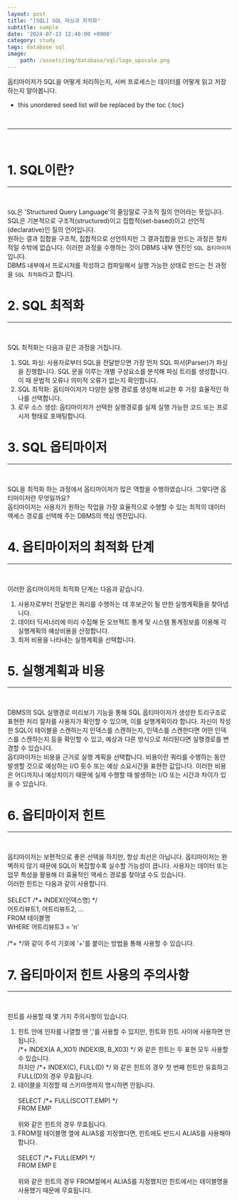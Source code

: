 ```yaml
---
layout: post
title: "[SQL] SQL 파싱과 최적화"
subtitle: sample
date: '2024-07-13 12:40:00 +0900'
category: study
tags: database sql
image:
    path: /assets/img/database/sql/logo_upscale.png
---
```


옵티마이저가 SQL을 어떻게 처리하는지, 서버 프로세스는 데이터를 어떻게 읽고 저장하는지 알아봅니다.<br>

<!--more-->

* this unordered seed list will be replaced by the toc
{:toc}
<br>



---
<br>

# 1. SQL이란?
---
<br>


`SQL`은 'Structured Query Language'의 줄임말로 구조적 질의 언어라는 뜻입니다.<br>
SQL은 기본적으로 구조적(structured)이고 집합적(set-based)이고 선언적(declarative)인 질의 언어입니다.<br>
원하는 결과 집합을 구조적, 집합적으로 선언하지만 그 결과집합을 만드는 과정은 절차적일 수밖에 없습니다. 이러한 과정을 수행하는 것이 DBMS 내부 엔진인 `SQL 옵티마이저`입니다.<br>
DBMS 내부에서 프로시저를 작성하고 컴파일해서 실행 가능한 상태로 만드는 전 과정을 `SQL 최적화`라고 합니다.<br>


# 2. SQL 최적화
---
<br>


SQL 최적화는 다음과 같은 과정을 거칩니다.<br>
1. SQL 파싱: 사용자로부터 SQL을 전달받으면 가장 먼저 SQL 파서(Parser)가 파싱을 진행합니다. SQL 문을 이루는 개별 구성요소를 분석해 파싱 트리를 생성합니다. 이 때 문법적 오류나 의미적 오류가 없는지 확인합니다.<br>
2. SQL 최적화: 옵티마이저가 다양한 실행 경로를 생성해 비교한 후 가장 효율적인 하나를 선택합니다.<br>
3. 로우 소스 생성: 옵티마이저가 선택한 실행경로를 실제 실행 가능한 코드 또는 프로시저 형태로 포매팅합니다.<br>


# 3. SQL 옵티마이저
---
<br>


SQL을 최적화 하는 과정에서 옵티마이저가 많은 역할을 수행하였습니다. 그렇다면 옵티마이저란 무엇일까요?<br>
옵티마이저는 사용자가 원하는 작업을 가장 효율적으로 수행할 수 있는 최적의 데이터 액세스 경로를 선택해 주는 DBMS의 핵심 엔진입니다.<br>



# 4. 옵티마이저의 최적화 단계
---
<br>

이러한 옵티마이저의 최적화 단계는 다음과 같습니다.<br>
1. 사용자로부터 전달받은 쿼리를 수행하는 데 후보군이 될 만한 실행계획들을 찾아냅니다.<br>
2. 데이터 딕셔너리에 미리 수집해 둔 오브젝트 통계 및 시스템 통계정보를 이용해 각 실행계획의 예상비용을 산정합니다.<br>
3. 최저 비용을 나타내는 실행계획을 선택합니다.<br>


# 5. 실행계획과 비용
---
<br>

DBMS의 SQL 실행경로 미리보기 기능을 통해 SQL 옵티마이저가 생성한 트리구조로 표현한 처리 절차를 사용자가 확인할 수 있으며, 이를 실행계획이라 합니다. 자신이 작성한 SQL이 테이블을 스캔하는지 인덱스를 스캔하는지, 인덱스를 스캔한다면 어떤 인덱스를 스캔하는지 등을 확인할 수 있고, 예상과 다른 방식으로 처리된다면 실행경로를 변경할 수 있습니다.<br>
옵티마이저는 비용을 근거로 실행 계획을 선택합니다. 비용이란 쿼리를 수행하는 동안 발생할 것으로 예상하는 I/O 횟수 또는 예상 소요시간을 표현한 값입니다. 이러한 비용은 어디까지나 예상치이기 때문에 실제 수행할 때 발생하는 I/O 또는 시간과 차이가 있을 수 있습니다.<br>

# 6. 옵티마이저 힌트
---
<br>

옵티마이저는 보편적으로 좋은 선택을 하지만, 항상 최선은 아닙니다. 옵티마이저는 완벽하지 않기 때문에 SQL이 복잡할수록 실수할 가능성이 큽니다. 사용자는 데이터 또는 업무 특성을 활용해 더 효율적인 액세스 경로를 찾아낼 수도 있습니다.<br>
이러한 힌트는 다음과 같이 사용합니다.<br><br>
SELECT /\*+ INDEX(인덱스명) \*/<br>
       어트리뷰트1, 어트리뷰트2, ...<br>
FROM   테이블명<br>
WHERE 어트리뷰트3 = 'n'<br><br>
/\*+ \*/와 같이 주석 기호에 '+'를 붙이는 방법을 통해 사용할 수 있습니다.<br>


# 7. 옵티마이저 힌트 사용의 주의사항
---
<br>


힌트를 사용할 때 몇 가지 주의사항이 있습니다.<br>
1. 힌트 안에 인자를 나열할 땐 ','를 사용할 수 있지만, 힌트와 힌트 사이에 사용하면 안됩니다.<br>
/\*+ INDEX(A A_XO1) INDEX(B, B_X03) \*/ 와 같은 힌트는 두 표현 모두 사용할 수 있습니다.<br>
하지만 /\*+ INDEX(C), FULL(D) \*/ 와 같은 힌트의 경우 첫 번째 힌트만 유효하고 FULL(D)의 경우 무효됩니다.<br>
2. 테이블을 지정할 때 스키마명까지 명시하면 안됩니다.<br><br>
SELECT /\*+ FULL(SCOTT.EMP) \*/<br>
FROM EMP<br><br>
위와 같은 힌트의 경우 무효됩니다.<br>
3. FROM절 테이블명 옆에 ALIAS를 지정했다면, 힌트에도 반드시 ALIAS를 사용해야 합니다.<br><br>
SELECT /\*+ FULL(EMP) \*/<br>
FROM EMP E<br><br>
위와 같은 힌트의 경우 FROM절에서 ALIAS를 지정했지만 힌트에서는 테이블명을 사용했기 때문에 무효됩니다.<br>
